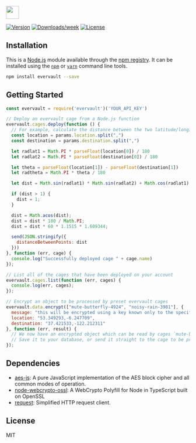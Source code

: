<img src="https://raw.githubusercontent.com/evervault/evervault-sdk/master/logo.png" height="35" />

[![Version](https://img.shields.io/npm/v/evervault.svg)](https://npmjs.org/package/evervault)
[![Downloads/week](https://img.shields.io/npm/dw/evervault-sdk.svg)](https://npmjs.org/package/evervault-sdk)
[![License](https://img.shields.io/npm/l/evervault-sdk.svg)](https://github.com/evervault/evervault-sdk/blob/master/package.json)

## Installation

This is a [Node.js](https://nodejs.org/) module available through the
[npm registry](https://www.npmjs.com/). It can be installed using the
[`npm`](https://docs.npmjs.com/getting-started/installing-npm-packages-locally)
or
[`yarn`](https://yarnpkg.com/en/)
command line tools.

```sh
npm install evervault --save
```

## Getting Started
```node.js
const evervault = require('evervault')('YOUR_API_KEY')

// Deploy an evervault cage from a Node.js function
evervault.cages.deploy(function () {
  // For example, calculate the distance between the two latitude/longitude pairs
  const location = params.location.split(",")
  const destination = params.destination.split(",")

  let radlat1 = Math.PI * parseFloat(location[0]) / 180
  let radlat2 = Math.PI * parseFloat(destination[0]) / 180

  let theta = parseFloat(location[1]) - parseFloat(destination[1])
  let radtheta = Math.PI * theta / 180

  let dist = Math.sin(radlat1) * Math.sin(radlat2) + Math.cos(radlat1) * Math.cos(radlat2) * Math.cos(radtheta)

  if (dist > 1) {
    dist = 1;
  }

  dist = Math.acos(dist);
  dist = dist * 180 / Math.PI;
  dist = dist * 60 * 1.1515 * 1.609344;

  send(JSON.stringify({
    distanceBetweenPoints: dist
  }))
}, function (err, cage) {
  console.log("Successfully deployed cage " + cage.name)
});

// List all of the cages that have been deployed on your account
evervault.cages.list(function (err, cages) {
  console.log(err, cages);
});

// Encrypt an object to be processed by preset evervault cages
evervault.data.encrypt(["mute-butterfly-4924", "noisy-rain-3981"], {
  message: "this will be encrypted using a key known only to the specified evervault cages",
  location: "53.349293,-6.247709",
  destination: "37.421533,-122.212311"
}, function (err, result) {
  // We now have an encrypted object which can be read by cages `mute-butterfly-4924` and `noisy-rain-3981`
  // Save it to your database, or send it straight to the cage to be processed.
});

```

## Dependencies

- [aes-js](https://ghub.io/aes-js): A pure JavaScript implementation of the AES block cipher and all common modes of operation.
- [node-webcrypto-ossl](https://ghub.io/node-webcrypto-ossl): A WebCrypto Polyfill for Node in TypeScript built on OpenSSL
- [request](https://ghub.io/request): Simplified HTTP request client.


## License

MIT
